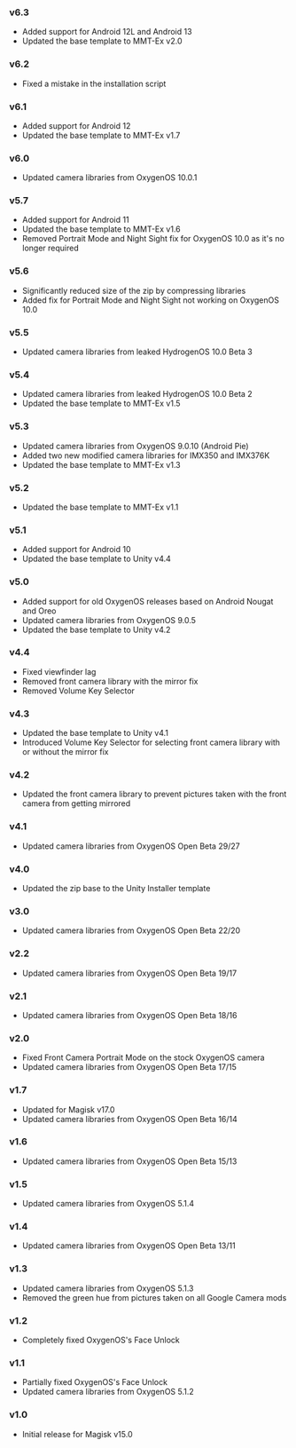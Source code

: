 ### v6.3
- Added support for Android 12L and Android 13
- Updated the base template to MMT-Ex v2.0

### v6.2
- Fixed a mistake in the installation script

### v6.1
- Added support for Android 12
- Updated the base template to MMT-Ex v1.7

### v6.0
- Updated camera libraries from OxygenOS 10.0.1

### v5.7
- Added support for Android 11
- Updated the base template to MMT-Ex v1.6
- Removed Portrait Mode and Night Sight fix for OxygenOS 10.0 as it's no longer required

### v5.6
- Significantly reduced size of the zip by compressing libraries
- Added fix for Portrait Mode and Night Sight not working on OxygenOS 10.0

### v5.5
- Updated camera libraries from leaked HydrogenOS 10.0 Beta 3

### v5.4
- Updated camera libraries from leaked HydrogenOS 10.0 Beta 2
- Updated the base template to MMT-Ex v1.5

### v5.3
- Updated camera libraries from OxygenOS 9.0.10 (Android Pie)
- Added two new modified camera libraries for IMX350 and IMX376K
- Updated the base template to MMT-Ex v1.3

### v5.2
- Updated the base template to MMT-Ex v1.1

### v5.1
- Added support for Android 10
- Updated the base template to Unity v4.4

### v5.0
- Added support for old OxygenOS releases based on Android Nougat and Oreo
- Updated camera libraries from OxygenOS 9.0.5
- Updated the base template to Unity v4.2

### v4.4
- Fixed viewfinder lag
- Removed front camera library with the mirror fix
- Removed Volume Key Selector

### v4.3
- Updated the base template to Unity v4.1
- Introduced Volume Key Selector for selecting front camera library with or without the mirror fix

### v4.2
- Updated the front camera library to prevent pictures taken with the front camera from getting mirrored

### v4.1
- Updated camera libraries from OxygenOS Open Beta 29/27

### v4.0
- Updated the zip base to the Unity Installer template

### v3.0
- Updated camera libraries from OxygenOS Open Beta 22/20

### v2.2
- Updated camera libraries from OxygenOS Open Beta 19/17

### v2.1
- Updated camera libraries from OxygenOS Open Beta 18/16

### v2.0
- Fixed Front Camera Portrait Mode on the stock OxygenOS camera
- Updated camera libraries from OxygenOS Open Beta 17/15

### v1.7
- Updated for Magisk v17.0
- Updated camera libraries from OxygenOS Open Beta 16/14

### v1.6
- Updated camera libraries from OxygenOS Open Beta 15/13

### v1.5
- Updated camera libraries from OxygenOS 5.1.4

### v1.4
- Updated camera libraries from OxygenOS Open Beta 13/11

### v1.3
- Updated camera libraries from OxygenOS 5.1.3
- Removed the green hue from pictures taken on all Google Camera mods

### v1.2
- Completely fixed OxygenOS's Face Unlock

### v1.1
- Partially fixed OxygenOS's Face Unlock
- Updated camera libraries from OxygenOS 5.1.2

### v1.0
- Initial release for Magisk v15.0
